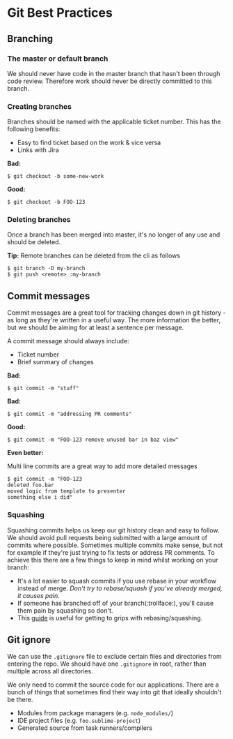 # Git Best Practices


## Branching

### The master or default branch
We should never have code in the master branch that hasn't been through code review. Therefore work should never be directly committed to this branch.

### Creating branches

Branches should be named with the applicable ticket number. This has the following benefits:
* Easy to find ticket based on the work & vice versa
* Links with Jira

**Bad:**
```
$ git checkout -b some-new-work
```

**Good:**
```
$ git checkout -b FOO-123
```

### Deleting branches
Once a branch has been merged into master, it's no longer of any use and should be deleted.

**Tip:** Remote branches can be deleted from the cli as follows
```
$ git branch -D my-branch
$ git push <remote> :my-branch
```


## Commit messages

Commit messages are a great tool for tracking changes down in git history - as long as they're written in a useful way. The more information the better, but we should be aiming for at least a sentence per message.

A commit message should always include:
* Ticket number
* Brief summary of changes

**Bad:**
```
$ git commit -m "stuff"
```

**Bad:**
```
$ git commit -m "addressing PR comments"
```

**Good:**
```
$ git commit -m "FOO-123 remove unused bar in baz view"
```

**Even better:**

Multi line commits are a great way to add more detailed messages
```
$ git commit -m "FOO-123
deleted foo.bar
moved logic from template to presenter
something else i did"
```

### Squashing

Squashing commits helps us keep our git history clean and easy to follow. We should avoid pull requests being submitted with a large amount of commits where possible. Sometimes multiple commits make sense, but not for example if they're just trying to fix tests or address PR comments. To achieve this there are a few things to keep in mind whilst working on your branch:
  * It's a lot easier to squash commits if you use rebase in your workflow instead of merge. _Don't try to rebase/squash if you've already merged, it causes pain_.
  * If someone has branched off of your branch(:trollface:), you'll cause them pain by squashing so don't.
  * This [guide](http://gitready.com/advanced/2009/02/10/squashing-commits-with-rebase.html) is useful for getting to grips with rebasing/squashing.

## Git ignore

We can use the `.gitignore` file to exclude certain files and directories from entering the repo. We should have one `.gitignore` in root, rather than multiple across all directories.

We only need to commit the source code for our applications. There are a bunch of things that sometimes find their way into git that ideally shouldn't be there.
* Modules from package managers (e.g. `node_modules/`)
* IDE project files (e.g. `foo.sublime-project`)
* Generated source from task runners/compilers
